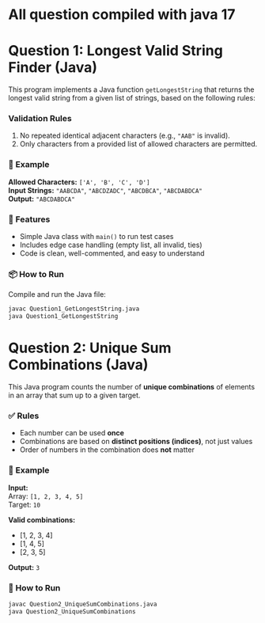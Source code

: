 # All question compiled with java 17

# Question 1: Longest Valid String Finder (Java)

This program implements a Java function `getLongestString` that returns the longest valid string from a given list of strings, based on the following rules:

###  Validation Rules
1. No repeated identical adjacent characters (e.g., `"AAB"` is invalid).
2. Only characters from a provided list of allowed characters are permitted.

### 🧪 Example

**Allowed Characters:** `['A', 'B', 'C', 'D']`  
**Input Strings:** `"AABCDA"`, `"ABCDZADC"`, `"ABCDBCA"`, `"ABCDABDCA"`  
**Output:** `"ABCDABDCA"`

### 🧰 Features
- Simple Java class with `main()` to run test cases
- Includes edge case handling (empty list, all invalid, ties)
- Code is clean, well-commented, and easy to understand

### 📦 How to Run
Compile and run the Java file:

```bash
javac Question1_GetLongestString.java
java Question1_GetLongestString
```
# Question 2: Unique Sum Combinations (Java)

This Java program counts the number of **unique combinations** of elements in an array that sum up to a given target.

### ✅ Rules
- Each number can be used **once**
- Combinations are based on **distinct positions (indices)**, not just values
- Order of numbers in the combination does **not** matter

### 🧪 Example

**Input:**  
Array: `[1, 2, 3, 4, 5]`  
Target: `10`

**Valid combinations:**  
- [1, 2, 3, 4]  
- [1, 4, 5]  
- [2, 3, 5]  

**Output:** `3`

### 🚀 How to Run

```bash
javac Question2_UniqueSumCombinations.java
java Question2_UniqueSumCombinations
